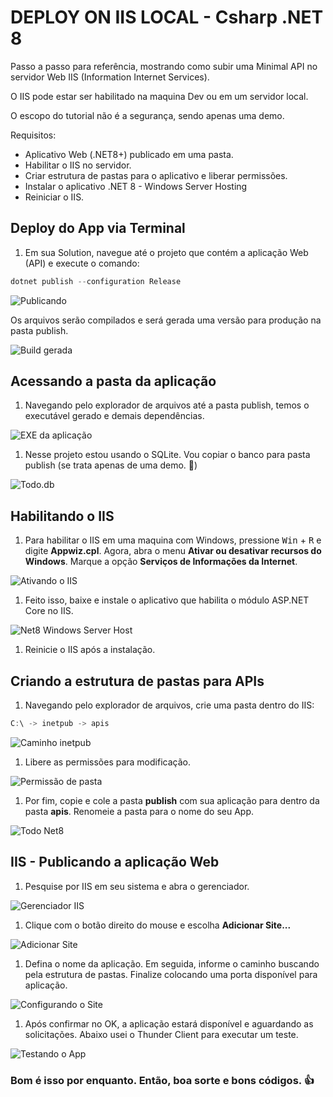 # DEPLOY ON IIS LOCAL - Csharp .NET 8

Passo a passo para referência, mostrando como subir uma Minimal API no servidor Web IIS (Information Internet Services).

O IIS pode estar ser habilitado na maquina Dev ou em um servidor local.

O escopo do tutorial não é a segurança, sendo apenas uma demo.

Requisitos:

- Aplicativo Web (.NET8+) publicado em uma pasta.
- Habilitar o IIS no servidor.
- Criar estrutura de pastas para o aplicativo e liberar permissões.
- Instalar o aplicativo .NET 8 - Windows Server Hosting
- Reiniciar o IIS.

## Deploy do App via Terminal

1. Em sua Solution, navegue até o projeto que contém a aplicação Web (API) e execute o comando:

```csharp
dotnet publish --configuration Release
```

![Publicando][Publicando]

[Publicando]: Docs/01.png

Os arquivos serão compilados e será gerada uma versão para produção na pasta publish.

![Build gerada][BuildGerada]

[BuildGerada]: Docs/02.png

## Acessando a pasta da aplicação

1. Navegando pelo explorador de arquivos até a pasta publish, temos o executável gerado e demais dependências.

![EXE da aplicação][EXEapp]

[EXEApp]: Docs/03.png

1. Nesse projeto estou usando o SQLite. Vou copiar o banco para pasta publish (se trata apenas de uma demo. 🙂)

![Todo.db][TodoDb]

[TodoDb]: Docs/04.png

## Habilitando o IIS

1. Para habilitar o IIS em uma maquina com Windows, pressione <kbd>Win</kbd> + <kbd>R</kbd> e digite **Appwiz.cpl**.
   Agora, abra o menu **Ativar ou desativar recursos do Windows**. Marque a opção **Serviços de Informações da Internet**.

![Ativando o IIS][AtivandoIIS]

[AtivandoIIS]: Docs/05.png

1. Feito isso, baixe e instale o aplicativo que habilita o módulo ASP.NET Core no IIS.

![Net8 Windows Server Host][NetCoreHostBundle]

[NetCoreHostBundle]: Docs/06.png

1. Reinicie o IIS após a instalação.

## Criando a estrutura de pastas para APIs

1. Navegando pelo explorador de arquivos, crie uma pasta dentro do IIS:

```csharp
C:\ -> inetpub -> apis
```

![Caminho inetpub][CaminhoInetpub]

[CaminhoInetpub]: Docs/07.png

1. Libere as permissões para modificação.

![Permissão de pasta][PastaPermissao]

[PastaPermissao]: Docs/08.png

1. Por fim, copie e cole a pasta **publish** com sua aplicação para dentro da pasta **apis**. Renomeie a pasta para o nome do seu App.

![Todo Net8][TodoNet8]

[TodoNet8]: Docs/09.png

## IIS - Publicando a aplicação Web

1. Pesquise por IIS em seu sistema e abra o gerenciador.

![Gerenciador IIS][GerenciadorIIS]

[GerenciadorIIS]: Docs/10.png

1. Clique com o botão direito do mouse e escolha **Adicionar Site...**

![Adicionar Site][AdicionarSite]

[AdicionarSite]: Docs/11.png

1. Defina o nome da aplicação. Em seguida, informe o caminho buscando pela estrutura de pastas. Finalize colocando uma porta disponível para aplicação.

![Configurando o Site][ConfigurandoSite]

[ConfigurandoSite]: Docs/12.png

1. Após confirmar no OK, a aplicação estará disponível e aguardando as solicitações. Abaixo usei o Thunder Client para executar um teste.

![Testando o App][TestandoApp]

[TestandoApp]: Docs/13.png

### Bom é isso por enquanto. Então, boa sorte e bons códigos. 👍
